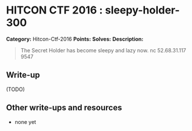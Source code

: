 # HITCON CTF 2016 : sleepy-holder-300

**Category:** Hitcon-Ctf-2016
**Points:** 
**Solves:** 
**Description:**

> The Secret Holder has become sleepy and lazy now. nc 52.68.31.117 9547


## Write-up

(TODO)

## Other write-ups and resources

* none yet
